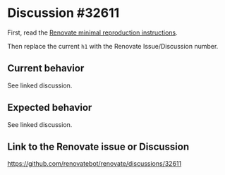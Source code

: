 # Discussion #32611

First, read the [Renovate minimal reproduction instructions](https://github.com/renovatebot/renovate/blob/main/docs/development/minimal-reproductions.md).

Then replace the current `h1` with the Renovate Issue/Discussion number.

## Current behavior

See linked discussion.

## Expected behavior

See linked discussion.

## Link to the Renovate issue or Discussion

<https://github.com/renovatebot/renovate/discussions/32611>
